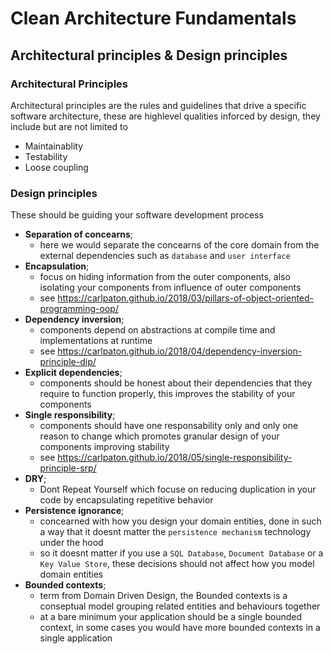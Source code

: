 # Clean Architecture Fundamentals

## Architectural principles & Design principles

### Architectural Principles

Architectural principles are the rules and guidelines that drive a specific software architecture, these are highlevel qualities inforced by design, they include but are not limited to

- Maintainablity
- Testability
- Loose coupling

### Design principles

These should be guiding your software development process

- **Separation of concearns**; 
  - here we would separate the concearns of the core domain from the external dependencies such as `database` and `user interface`
- **Encapsulation**;
  - focus on hiding information from the outer components, also isolating your components from influence of outer components
  - see https://carlpaton.github.io/2018/03/pillars-of-object-oriented-programming-oop/
- **Dependency inversion**;
  - components depend on abstractions at compile time and implementations at runtime
  - see https://carlpaton.github.io/2018/04/dependency-inversion-principle-dip/
- **Explicit dependencies**;
  - components should be honest about their dependencies that they require to function properly, this improves the stability of your components
- **Single responsibility**;
  - components should have one responsability only and only one reason to change which promotes granular design of your components improving stability
  - see https://carlpaton.github.io/2018/05/single-responsibility-principle-srp/
- **DRY**;
  - Dont Repeat Yourself which focuse on reducing duplication in your code by encapsulating repetitive behavior
- **Persistence ignorance**;
  - concearned with how you design your domain entities, done in such a way that it doesnt matter the `persistence mechanism` technology under the hood
  - so it doesnt matter if you use a `SQL Database`, `Document Database` or a `Key Value Store`, these decisions should not affect how you model domain entities
- **Bounded contexts**;
  - term from Domain Driven Design, the Bounded contexts is a conseptual model grouping related entities and behaviours together
  - at a bare minimum your application should be a single bounded context, in some cases you would have more bounded contexts in a single application 
